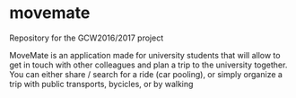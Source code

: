 # movemate
Repository for the GCW2016/2017 project

MoveMate is an application made for university students that will allow to get in touch with other colleagues and plan a trip to the university together. You can either share / search for a ride (car pooling), or simply organize a trip with public transports, bycicles, or by walking

